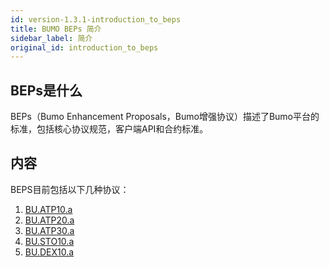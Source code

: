```yaml
---
id: version-1.3.1-introduction_to_beps
title: BUMO BEPs 简介
sidebar_label: 简介
original_id: introduction_to_beps
---
```



## BEPs是什么

BEPs（Bumo Enhancement Proposals，Bumo增强协议）描述了Bumo平台的标准，包括核心协议规范，客户端API和合约标准。

## 内容

BEPS目前包括以下几种协议：
1. [BU.ATP10.a](../atp_10)
1. [BU.ATP20.a](../atp_20)
1. [BU.ATP30.a](../atp_30)
1. [BU.STO10.a](../sto_10)
1. [BU.DEX10.a](../dex_10)